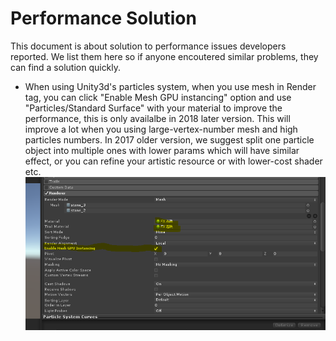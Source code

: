 # Performance Solution

This document is about solution to performance issues developers reported. We list them here so if anyone encoutered similar problems, they can find a solution quickly.

- When using Unity3d's particles system, when you use mesh in Render tag, you can click "Enable Mesh GPU instancing" option and use "Particles/Standard Surface" with your material to improve the performance, this is only availalbe in 2018 later version. This will improve a lot when you using large-vertex-number mesh and high particles numbers. In 2017 older version, we suggest split one particle object into multiple ones with lower params which will have similar effect, or you can refine your artistic resource or with lower-cost shader etc.
![](/docs/img/particle_render.png)
